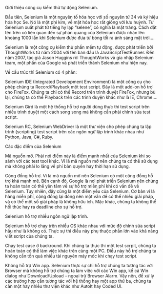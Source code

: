 Giới thiệu công cụ kiểm thử tự động Selenium.

Đầu tiên, Selenium là một nguyên tố hóa học với số nguyên tử 34 và ký hiệu hóa học Se. Nó là một phi kim, về mặt hóa học rất giống với lưu huỳnh. Từ Selenium xuất phát từ tiếng hy lạp “selene”, có nghĩa là mặt trăng. Cách đặt tên trên có liên quan đến sự phản quang của Selenium được nhân lên khoảng 1000 lần khi Selenium được đưa từ bóng tối ra ánh sáng mặt trời….

Selenium là một công cụ kiểm thử phần mềm tự động, được phát triển bởi ThoughtWorks từ năm 2004 với tên ban đầu là JavaScriptTestRunner. Đến năm 2007, tác giả Jason Huggins rời ThoughtWorks và gia nhập Selenium team, một phần của Google và phát triển thành Selenium như hiện nay.

Về cấu trúc thì Selenium có 4 phần:

Selenium IDE (Integrated Development Environment) là một công cụ cho phép chúng ta Record/Playback một test script. Đây là một add-on hỗ trợ cho FireFox. Chúng ta chỉ có thể Record trên trình duyệt FireFox, nhưng bù lại, chúng ta có thể Playback trên các trình duyện khác như là IE, Chrome….

Selenium Gird là một hệ thống hỗ trợ người dùng thực thi test script trên nhiều trình duyệt một cách song song mà không cần phải chỉnh sửa test script.

Selenium RC, Selenium WebDriver là một thư viện cho phép chúng ta lập trình (scripting) test script trên các ngôn ngữ lập trình khác nhau như Python, Java, C#, Ruby.

Các đặc điểm của Selenium

Mã nguồn mở. Phải nói điểm này là điểm mạnh nhất của Selenium khi so sánh với các test tool khác. Vì là mã nguồn mở nên chúng ta có thể sử dụng mà không phải lo lắng về phí bản quyền hay thời hạn sử dụng.

Cộng đồng hỗ trợ. Vì là mã nguồn mở nên Selenium có một cộng đồng hỗ trợ khá mạnh mẽ. Bên cạnh đó, Google là nơi phát triển Selenium nên chúng ta hoàn toàn có thể yên tâm về sự hổ trợ miễn phí khi có vấn đề về Selenium. Tuy nhiên, đây cũng là một điểm yếu của Selenium. Cơ bản vì là hàng miễn phí, cộng đồng lại đông nên một vấn đề có thể nhiều giải pháp, và có thể một số giải pháp là không hữu ích. Mặc khác, chúng ta không thể hối thúc hay ra deadline cho sự hỗ trợ.

Selenium hỗ trợ nhiều ngôn ngữ lập trình.

Selenium hỗ trợ chạy trên nhiều OS khác nhau với mức độ chỉnh sửa script hầu như là không có. Thực sự thì điều này phụ thuộc phần lớn vào khả năng viết script của chúng ta.

Chạy test case ở backround. Khi chúng ta thực thi một test scrpit, chúng ta hoàn toàn có thể làm việc khác trên cùng một PC. Điều này hỗ trợ chúng ta không cần tốn quá nhiều tài nguyên máy móc khi chạy test script.

Không hỗ trợ Win app. Selenium thực sự chỉ hỗ trợ chúng ta tương tác với Browser mà không hỗ trợ chúng ta làm việc với các Win app, kể cả Win dialog như Download/Upload – ngoại trừ Browser Alarm. Vậy nên, để xử lý các trường hợp cần tương tác với hệ thống hay một app thứ ba, chúng ta cần một hay nhiều thư viện khác như AutoIt hay Coded UI.
